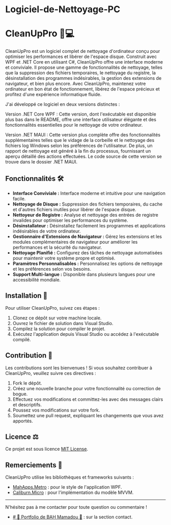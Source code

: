 # Logiciel-de-Nettoyage-PC

# CleanUpPro 🧹💻

CleanUpPro est un logiciel complet de nettoyage d'ordinateur conçu pour optimiser les performances et libérer de l'espace disque. Construit avec WPF et .NET Core en utilisant C#, CleanUpPro offre une interface moderne et conviviale. Il propose une gamme de fonctionnalités de nettoyage, telles que la suppression des fichiers temporaires, le nettoyage du registre, la désinstallation des programmes indésirables, la gestion des extensions de navigateur, et bien plus encore. Avec CleanUpPro, maintenez votre ordinateur en bon état de fonctionnement, libérez de l'espace précieux et profitez d'une expérience informatique fluide.


J'ai développé ce logiciel en deux versions distinctes :

Version .NET Core WPF : Cette version, dont l'exécutable est disponible plus bas dans le README, offre une interface utilisateur élégante et des fonctionnalités essentielles pour le nettoyage de votre ordinateur.

Version .NET MAUI : Cette version plus complète offre des fonctionnalités supplémentaires telles que le vidage de la corbeille et le nettoyage des fichiers log Windows selon les préférences de l'utilisateur. De plus, un rapport de nettoyage est généré à la fin du processus, fournissant un aperçu détaillé des actions effectuées. Le code source de cette version se trouve dans le dossier .NET MAUI.

## Fonctionnalités 🛠️

- **Interface Conviviale :** Interface moderne et intuitive pour une navigation facile.
- **Nettoyage de Disque :** Suppression des fichiers temporaires, du cache et d'autres fichiers inutiles pour libérer de l'espace disque.
- **Nettoyeur de Registre :** Analyse et nettoyage des entrées de registre invalides pour optimiser les performances du système.
- **Désinstallateur :** Désinstallez facilement les programmes et applications indésirables de votre ordinateur.
- **Gestionnaire d'Extensions de Navigateur :** Gérez les extensions et les modules complémentaires de navigateur pour améliorer les performances et la sécurité du navigateur.
- **Nettoyage Planifié :** Configurez des tâches de nettoyage automatisées pour maintenir votre système propre et optimisé.
- **Paramètres Personnalisables :** Personnalisez les options de nettoyage et les préférences selon vos besoins.
- **Support Multi-langue :** Disponible dans plusieurs langues pour une accessibilité mondiale.

## Installation 🚀

Pour utiliser CleanUpPro, suivez ces étapes :

1. Clonez ce dépôt sur votre machine locale.
2. Ouvrez le fichier de solution dans Visual Studio.
3. Compilez la solution pour compiler le projet.
4. Exécutez l'application depuis Visual Studio ou accédez à l'exécutable compilé.

## Contribution 🤝

Les contributions sont les bienvenues ! Si vous souhaitez contribuer à CleanUpPro, veuillez suivre ces directives :

1. Fork le dépôt.
2. Créez une nouvelle branche pour votre fonctionnalité ou correction de bogue.
3. Effectuez vos modifications et committez-les avec des messages clairs et descriptifs.
4. Poussez vos modifications sur votre fork.
5. Soumettez une pull request, expliquant les changements que vous avez apportés.

## Licence ⚖️

Ce projet est sous licence [MIT License](LICENSE).

## Remerciements 🙏

CleanUpPro utilise les bibliothèques et frameworks suivants :

- [MahApps.Metro](https://github.com/MahApps/MahApps.Metro) : pour le style de l'application WPF.
- [Caliburn.Micro](https://github.com/Caliburn-Micro/Caliburn.Micro) : pour l'implémentation du modèle MVVM.

---

N'hésitez pas à me contacter pour toute question ou commentaire !
- [# 🌟 Portfolio de BAH Mamadou 🌟](https://bahali21.github.io/portfolio/) : sur la section contact.

